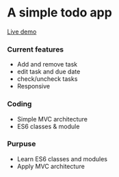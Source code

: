 # A simple todo app

[Live demo](https://berryx.github.io/todo-app)

### Current features

- Add and remove task
- edit task and due date
- check/uncheck tasks
- Responsive

### Coding

- Simple MVC architecture
- ES6 classes & module

### Purpuse

- Learn ES6 classes and modules
- Apply MVC architecture

